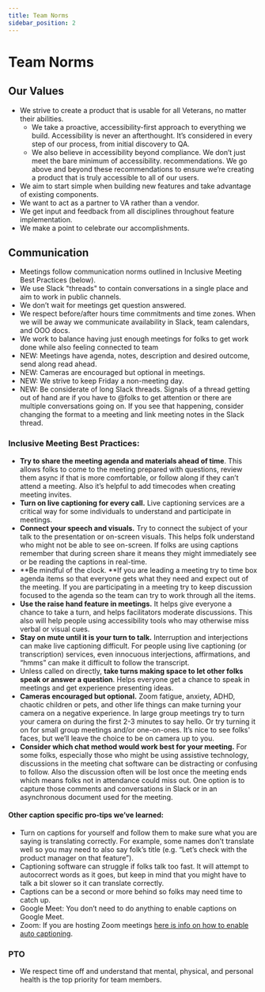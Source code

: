 ```yaml
---
title: Team Norms
sidebar_position: 2
---
```


# Team Norms

## Our Values

- We strive to create a product that is usable for all Veterans, no matter their abilities.
    - We take a proactive, accessibility-first approach to everything we build. Accessibility is never an afterthought. It’s considered in every step of our process, from initial discovery to QA. 
    - We also believe in accessibility beyond compliance. We don’t just meet the bare minimum of accessibility. recommendations. We go above and beyond these recommendations to ensure we’re creating a product that is truly accessible to all of our users.
- We aim to start simple when building new features and take advantage of existing components.
- We want to act as a partner to VA rather than a vendor.
- We get input and feedback from all disciplines throughout feature implementation.
- We make a point to celebrate our accomplishments.

## Communication

- Meetings follow communication norms  outlined in Inclusive Meeting Best Practices (below).
- We use Slack "threads" to contain conversations in a single place and aim to work in public channels. 
- We don’t wait for meetings get question answered.
- We respect before/after hours time commitments and time zones. When we will be away we communicate availability in Slack, team calendars, and OOO docs.
- We work to balance having just enough meetings for folks to get work done while also feeling connected to team
- NEW: Meetings have agenda, notes, description and desired outcome, send along read ahead.
- NEW: Cameras are encouraged but optional in meetings.
- NEW: We strive to keep Friday a non-meeting day.
- NEW: Be considerate of long Slack threads. Signals of a thread getting out of hand are if you have to @folks to get attention or there are multiple conversations going on. If you see that happening, consider changing the format to a meeting and link meeting notes in the Slack thread.


### Inclusive Meeting Best Practices:

- **Try to share the meeting agenda and materials ahead of time**. This allows folks to come to the meeting prepared with questions, review them async if that is more comfortable, or follow along if they can’t attend a meeting.  Also it’s helpful to add timecodes when creating meeting invites.
- **Turn on live captioning for every call.** Live captioning services are a critical way for some individuals to understand and participate in meetings. 
- **Connect your speech and visuals.** Try to connect the subject of your talk to the presentation or on-screen visuals. This helps folk understand who might not be able to see on-screen. If folks are using captions remember that during screen share it means they might immediately see or be reading the captions in real-time. 
- **Be mindful of the clock. **If you are leading a meeting try to time box agenda items so that everyone gets what they need and expect out of the meeting. If you are participating in a meeting try to keep discussion focused to the agenda so the team can try to work through all the items.
- **Use the raise hand feature in meetings.** It helps give everyone a chance to take a turn, and helps facilitators moderate discussions. This also will help people using accessibility tools who may otherwise miss verbal or visual cues. 
- **Stay on mute until it is your turn to talk.** Interruption and interjections can make live captioning difficult. For people using live captioning (or transcription) services, even innocuous interjections, affirmations, and “hmms” can make it difficult to follow the transcript. 
- Unless called on directly, **take turns making space to let other folks speak or answer a question**. Helps everyone get a chance to speak in meetings and get experience presenting ideas.
- **Cameras encouraged but optional.** Zoom fatigue, anxiety, ADHD, chaotic children or pets, and other life things can make turning your camera on a negative experience. In large group meetings try to turn your camera on during the first 2-3 minutes to say hello. Or try turning it on for small group meetings and/or one-on-ones. It’s nice to see folks' faces, but we’ll leave the choice to be on camera up to you.
- **Consider which chat method would work best for your meeting.** For some folks, especially those who might be using assistive technology, discussions in the meeting chat software can be distracting or confusing to follow. Also the discussion often will be lost once the meeting ends which means folks not in attendance could miss out. One option is to capture those comments and conversations in Slack or in an asynchronous document used for the meeting.


#### Other caption specific pro-tips we’ve learned:

- Turn on captions for yourself and follow them to make sure what you are saying is translating correctly. For example, some names don’t translate well so you may need to also say folk’s title (e.g. “Let’s check with the product manager on that feature”). 
- Captioning software can struggle if folks talk too fast. It will attempt to autocorrect words as it goes, but keep in mind that you might have to talk a bit slower so it can translate correctly.  
- Captions can be a second or more behind so folks may need time to catch up. 
- Google Meet: You don’t need to do anything to enable captions on Google Meet.
- Zoom: If you are hosting Zoom meetings [here is info on how to enable auto captioning](https://support.zoom.us/hc/en-us/articles/8158289360141-Enabling-automated-captions).


### PTO

- We respect time off and understand that mental, physical, and personal health is the top priority for team members.

